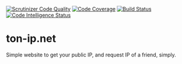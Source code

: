 [![Scrutinizer Code Quality](https://scrutinizer-ci.com/g/kouinkouin/ton-ip.net/badges/quality-score.png?b=master)](https://scrutinizer-ci.com/g/kouinkouin/ton-ip.net/?branch=master)
[![Code Coverage](https://scrutinizer-ci.com/g/kouinkouin/ton-ip.net/badges/coverage.png?b=master)](https://scrutinizer-ci.com/g/kouinkouin/ton-ip.net/?branch=master)
[![Build Status](https://scrutinizer-ci.com/g/kouinkouin/ton-ip.net/badges/build.png?b=master)](https://scrutinizer-ci.com/g/kouinkouin/ton-ip.net/build-status/master)
[![Code Intelligence Status](https://scrutinizer-ci.com/g/kouinkouin/ton-ip.net/badges/code-intelligence.svg?b=master)](https://scrutinizer-ci.com/code-intelligence)

# ton-ip.net

Simple website to get your public IP, and request IP of a friend, simply.
